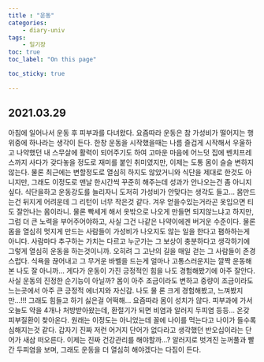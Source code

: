```yaml
---
title : "운동"
categories:
    - diary-univ
tags:
    - 일기장
toc: true
toc_label: "On this page"

toc_sticky: true
    
---
```

## 2021.03.29
아침에 일어나서 운동 후 피부과를 다녀왔다.
요즘따라 운동은 참 가성비가 떨어지는 행위중에 하나라는 생각이 든다.
한창 운동을 시작했을때는
나름 즐겁게 시작해서 우울하고 나약했던 내 스무살에 활력이 되어주기도 하여 고마운 마음에 어느덧 집에 벤치프레스까지 사다가
갖다놓을 정도로 재미를 붙인 취미였지만,
이제는 도통 몸이 슬슬
변하지 않는다.
물론 최근에는 변할정도로
열심히 하지도 않았거니와 식단을 제대로 한것도
아니지만, 그래도 이정도로 맨날 한시간씩 꾸준히
해주는데 성과가 안나오는건 좀 아니지싶다.
식단을하고 운동강도를 늘리자니 도저히
가성비가 안맞다는 생각도 들고...
몸만드는건 뒤지게 어려운데 그 리턴이 너무
작은것 같다.
겨우 얻을수있는거라곤 옷입으면 티도 잘안나는
몸이라니. 물론 빡세게 해서
옷밖으로 나오게 만들면 되지않느냐고 하지만,
그럼 더 큰 노력을 부어주어야하고,
사실 그건 나같은 나약이에겐 버거운 수준이다.
물론 몸을 열심히 멋지게 만드는 사람들이
가성비가 나오지도 않는 일을 한다고
폄하하는게 아니다.
사람마다 추구하는 가치는 다르고 누군가는 그
보상이 충분하다고 생각하기에 그렇게 열심히
운동을 하는것이니까. 오히려 그 고난의 길을
매일 걷는 그 사람들이 존경스럽다.
식욕을 끊어내고 그 무거운 바벨을 드는게
얼마나 고통스러운지는 깔짝 운동해본 나도 잘 아니까...
게다가 운동이 가진 긍정적인 힘을 나도
경험해봤기에 아주 잘안다. 사실 운동의 진정한
순기능이 아닐까? 몸이 아주 조금이라도 변하고 중량이 조금이라도 느는곳에서 아주 큰 긍정적 에너지와 자신감. 나도 물 론 크게 경험해봤고, 느껴봤지만...!!! 그래도 힘들고 하기 싫은걸 어떡해...
요즘따라 몸이 성치가 않다.
피부과에 가서 오늘도 약을 4개나 처방받아왔는데, 환절기가 되면 비염과 알러지 두피염 등등... 온갖 피부질환이 찾아온다.
원래는 이정도는 아니었는데 꼴에 나이를 먹는다고 나이가 들수록 심해지는것 같다.
갑자기 진짜 저런 어거지 단어가 없다라고 생각했던
반오십이라는 단어가 새삼 떠오른다.
이제는 진짜 건강관리를 해야할까...?
알러지로 벗겨진 눈꺼풀과 빨간 두피염을 보며, 그래도 운동을 더 열심히 해야겠다는 다짐이 든다.
